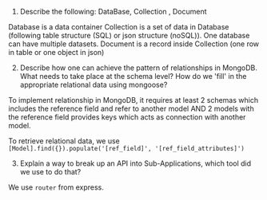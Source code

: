 1. Describe the following: DataBase, Collection , Document

Database is a data container
Collection is a set of data in Database (following table structure (SQL) or json structure (noSQL)). One database can have multiple datasets.
Document is a record inside Collection (one row in table or one object in json)

2. Describe how one can achieve the pattern of relationships in MongoDB. What needs to take place at the schema level? How do we 'fill' in the appropriate relational data using mongoose?

To implement relationship in MongoDB, it requires at least 2 schemas which includes the reference field and refer to another model AND 2 models with the reference field provides keys which acts as connection with another model.

To retrieve relational data, we use `[Model].find({}).populate('[ref_field]', '[ref_field_attributes]')`

3. Explain a way to break up an API into Sub-Applications, which tool did we use to do that?

We use `router` from express. 